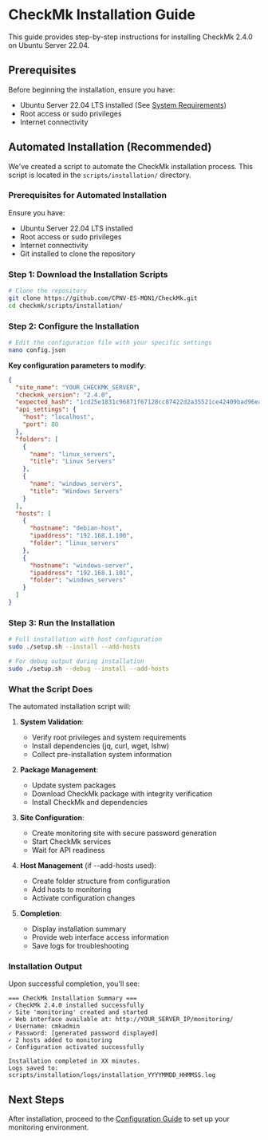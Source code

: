 # CheckMk Installation Guide

This guide provides step-by-step instructions for installing CheckMk 2.4.0 on Ubuntu Server 22.04.

## Prerequisites

Before beginning the installation, ensure you have:

- Ubuntu Server 22.04 LTS installed (See [System Requirements](./01_SystemRequirements.md))
- Root access or sudo privileges
- Internet connectivity

## Automated Installation (Recommended)

We've created a script to automate the CheckMk installation process. This script is located in the `scripts/installation/` directory.

### Prerequisites for Automated Installation

Ensure you have:

- Ubuntu Server 22.04 LTS installed
- Root access or sudo privileges
- Internet connectivity
- Git installed to clone the repository

### Step 1: Download the Installation Scripts

```bash
# Clone the repository
git clone https://github.com/CPNV-ES-MON1/CheckMk.git
cd checkmk/scripts/installation/
```

### Step 2: Configure the Installation

```bash
# Edit the configuration file with your specific settings
nano config.json
```

**Key configuration parameters to modify**:

```json
{
  "site_name": "YOUR_CHECKMK_SERVER",
  "checkmk_version": "2.4.0",
  "expected_hash": "1cd25e1831c96871f67128cc87422d2a35521ce42409bad96ea1591acf3df1a4",
  "api_settings": {
    "host": "localhost",
    "port": 80
  },
  "folders": [
    {
      "name": "linux_servers",
      "title": "Linux Servers"
    },
    {
      "name": "windows_servers",
      "title": "Windows Servers"
    }
  ],
  "hosts": [
    {
      "hostname": "debian-host",
      "ipaddress": "192.168.1.100",
      "folder": "linux_servers"
    },
    {
      "hostname": "windows-server",
      "ipaddress": "192.168.1.101",
      "folder": "windows_servers"
    }
  ]
}
```

### Step 3: Run the Installation

```bash
# Full installation with host configuration
sudo ./setup.sh --install --add-hosts

# For debug output during installation
sudo ./setup.sh --debug --install --add-hosts
```

### What the Script Does

The automated installation script will:

1. **System Validation**:

   - Verify root privileges and system requirements
   - Install dependencies (jq, curl, wget, lshw)
   - Collect pre-installation system information

2. **Package Management**:

   - Update system packages
   - Download CheckMk package with integrity verification
   - Install CheckMk and dependencies

3. **Site Configuration**:

   - Create monitoring site with secure password generation
   - Start CheckMk services
   - Wait for API readiness

4. **Host Management** (if --add-hosts used):

   - Create folder structure from configuration
   - Add hosts to monitoring
   - Activate configuration changes

5. **Completion**:
   - Display installation summary
   - Provide web interface access information
   - Save logs for troubleshooting

### Installation Output

Upon successful completion, you'll see:

```
=== CheckMk Installation Summary ===
✓ CheckMk 2.4.0 installed successfully
✓ Site 'monitoring' created and started
✓ Web interface available at: http://YOUR_SERVER_IP/monitoring/
✓ Username: cmkadmin
✓ Password: [generated password displayed]
✓ 2 hosts added to monitoring
✓ Configuration activated successfully

Installation completed in XX minutes.
Logs saved to: scripts/installation/logs/installation_YYYYMMDD_HHMMSS.log
```

## Next Steps

After installation, proceed to the [Configuration Guide](./03_ConfigurationGuide.md) to set up your monitoring environment.
